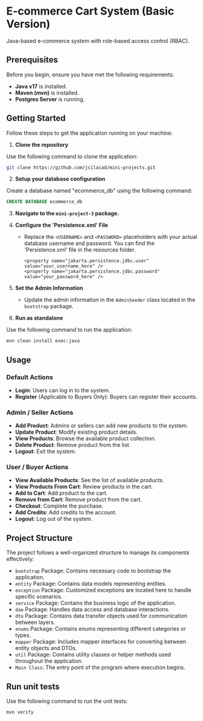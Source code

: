 # E-commerce Cart System (Basic Version)

Java-based e-commerce system with role-based access control (RBAC).


## Prerequisites

Before you begin, ensure you have met the following requirements:
- **Java v17** is installed.
- **Maven (mvn)** is installed.
- **Postgres Server** is running.


## Getting Started

Follow these steps to get the application running on your machine:

1. **Clone the repository**

Use the following command to clone the application:
```bash
git clone https://github.com/jcilacad/mini-projects.git
```

2. **Setup your database configuration**

Create a database named "ecommerce_db" using the following command:
```sql
CREATE DATABASE ecommerce_db
```
3. **Navigate to the `mini-project-3` package.**

4. **Configure the 'Persistence.xml' File**

   - Replace the `<USERNAME>` and `<PASSWORD>` placeholders with your actual database username and password. You can find the 'Persistence.xml' file in the resources folder.

     ```properties
     <property name="jakarta.persistence.jdbc.user" value="your_username_here" />
     <property name="jakarta.persistence.jdbc.password" value="your_password_here" />
     ```

5. **Set the Admin Information**

   - Update the admin information in the `AdminSeeder` class located in the `bootstrap` package.

6. **Run as standalone**

Use the following command to run the application:
```bash
mvn clean install exec:java
```


## Usage

### Default Actions

- **Login**: Users can log in to the system.
- **Register** (Applicable to Buyers Only): Buyers can register their accounts.

### Admin / Seller Actions

- **Add Product**: Admins or sellers can add new products to the system.
- **Update Product**: Modify existing product details.
- **View Products**: Browse the available product collection.
- **Delete Product**: Remove product from the list.
- **Logout**: Exit the system.

### User / Buyer Actions

- **View Available Products**: See the list of available products.
- **View Products From Cart**: Review products in the cart.
- **Add to Cart**: Add product to the cart.
- **Remove from Cart**: Remove product from the cart.
- **Checkout**: Complete the purchase.
- **Add Credits**: Add credits to the account.
- **Logout**: Log out of the system.


## Project Structure

The project follows a well-organized structure to manage its components effectively:

- `bootstrap` Package: Contains necessary code to bootstrap the application.
- `entity` Package: Contains data models representing entities.
- `exception` Package: Customized exceptions are located here to handle specific scenarios.
- `service` Package: Contains the business logic of the application.
- `dao` Package: Handles data access and database interactions.
- `dto` Package: Contains data transfer objects used for communication between layers.
- `enums` Package: Contains enums representing different categories or types.
- `mapper` Package: Includes mapper interfaces for converting between entity objects and DTOs.
- `util` Package: Contains utility classes or helper methods used throughout the application.
- `Main Class`: The entry point of the program where execution begins.


## Run unit tests

Use the following command to run the unit tests:
```bash
mvn verify
```
